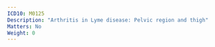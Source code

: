```yaml
---
ICD10: M0125
Description: "Arthritis in Lyme disease: Pelvic region and thigh"
Matters: No
Weight: 0
---
```


